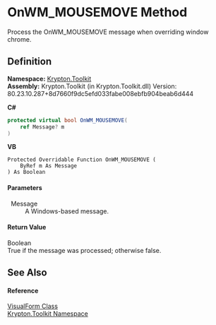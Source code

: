 # OnWM_MOUSEMOVE Method


Process the OnWM_MOUSEMOVE message when overriding window chrome.



## Definition
**Namespace:** <a href="79d2eac2-21f4-54ff-7552-b20c33c30600.md">Krypton.Toolkit</a>  
**Assembly:** Krypton.Toolkit (in Krypton.Toolkit.dll) Version: 80.23.10.287+8d7660f9dc5efd033fabe008ebfb904beab6d444

**C#**
``` C#
protected virtual bool OnWM_MOUSEMOVE(
	ref Message? m
)
```
**VB**
``` VB
Protected Overridable Function OnWM_MOUSEMOVE ( 
	ByRef m As Message
) As Boolean
```



#### Parameters
<dl><dt>  Message</dt><dd>A Windows-based message.</dd></dl>

#### Return Value
Boolean  
True if the message was processed; otherwise false.

## See Also


#### Reference
<a href="bd185a29-8954-1412-8e7c-67631bab3d9c.md">VisualForm Class</a>  
<a href="79d2eac2-21f4-54ff-7552-b20c33c30600.md">Krypton.Toolkit Namespace</a>  
